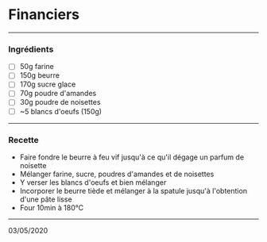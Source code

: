 # Financiers

---

### Ingrédients

- [ ] 50g farine
- [ ] 150g beurre
- [ ] 170g sucre glace
- [ ] 70g poudre d'amandes
- [ ] 30g poudre de noisettes
- [ ] ~5 blancs d'oeufs (150g)

---

### Recette

- Faire fondre le beurre à feu vif jusqu'à ce qu'il dégage un parfum de noisette
- Mélanger farine, sucre, poudres d'amandes et de noisettes
- Y verser les blancs d'oeufs et bien mélanger
- Incorporer le beurre tiède et mélanger à la spatule jusqu'à l'obtention d'une pâte lisse
- Four 10min à 180°C

---

03/05/2020
